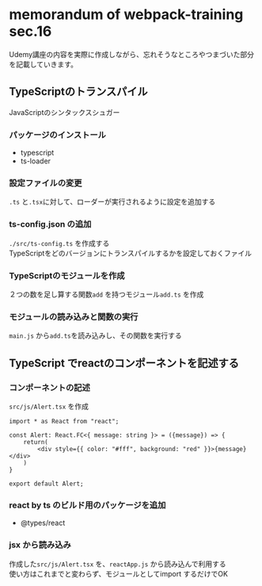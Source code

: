 # memorandum of webpack-training sec.16
Udemy講座の内容を実際に作成しながら、忘れそうなところやつまづいた部分を記載していきます。

## TypeScriptのトランスパイル
JavaScriptのシンタックスシュガー

### パッケージのインストール
- typescript
- ts-loader

### 設定ファイルの変更
`.ts` と`.tsx`に対して、ローダーが実行されるように設定を追加する  

### ts-config.json の追加
`./src/ts-config.ts` を作成する  
TypeScriptをどのバージョンにトランスパイルするかを設定しておくファイル

### TypeScriptのモジュールを作成
２つの数を足し算する関数`add` を持つモジュール`add.ts` を作成

### モジュールの読み込みと関数の実行
`main.js` から`add.ts`を読み込みし、その関数を実行する

## TypeScript でreactのコンポーネントを記述する

### コンポーネントの記述
`src/js/Alert.tsx` を作成
```
import * as React from "react";

const Alert: React.FC<{ message: string }> = ({message}) => {
	return(
		<div style={{ color: "#fff", background: "red" }}>{message}</div>
	)
}

export default Alert;
```

### react by ts のビルド用のパッケージを追加
- @types/react

### jsx から読み込み
作成した`src/js/Alert.tsx` を、`reactApp.js` から読み込んで利用する  
使い方はこれまでと変わらず、モジュールとしてimport するだけでOK
